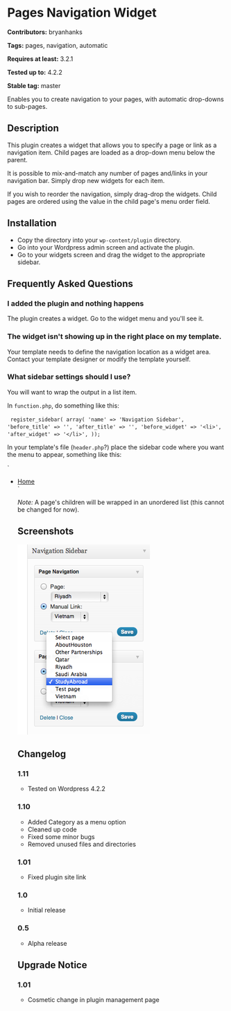 # Pages Navigation Widget
**Contributors:** bryanhanks

**Tags:** pages, navigation, automatic

**Requires at least:** 3.2.1

**Tested up to:** 4.2.2

**Stable tag:** master

Enables you to create navigation to your pages, with automatic drop-downs to sub-pages.

## Description

This plugin creates a widget that allows you to specify a page or link as a navigation item. Child pages are loaded as a drop-down menu below the parent.

It is possible to mix-and-match any number of pages and/links in your navigation bar. Simply drop new widgets for each item.

If you wish to reorder the navigation, simply drag-drop the widgets. Child pages are ordered using the value in the child page's menu order field.

## Installation
* Copy the directory into your `wp-content/plugin` directory.
* Go into your Wordpress admin screen and activate the plugin.
* Go to your widgets screen and drag the widget to the appropriate sidebar.

## Frequently Asked Questions

### I added the plugin and nothing happens

The plugin creates a widget. Go to the widget menu and you'll see it.

### The widget isn't showing up in the right place on my template.

Your template needs to define the navigation location as a widget area.
Contact your template designer or modify the template yourself.

### What sidebar settings should I use?

You will want to wrap the output in a list item.

In `function.php`, do something like this:

`  register_sidebar( array(
          'name' => 'Navigation Sidebar',
          'before_title' => '',
          'after_title' => '',
          'before_widget' => '<li>',
          'after_widget' => '</li>',
  ));
`

In your template's file (`header.php`?) place the sidebar code where you want the menu to appear, something like this:

`<div id="navbar">
  <div id="navbarleft">
    <ul id="nav">
      <li><a href="/">Home</a></li>
<?php
if (
 !function_exists('dynamic_sidebar') ||
 !dynamic_sidebar("Navigation Sidebar")
) {}
?>
`

*Note:* A page's children will be wrapped in an unordered list (this cannot be changed for now).

## Screenshots

![Widget configuration page](screenshot-1.png?raw=true)

## Changelog

### 1.11
* Tested on Wordpress 4.2.2

### 1.10
* Added Category as a menu option
* Cleaned up code
* Fixed some minor bugs
* Removed unused files and directories

### 1.01
* Fixed plugin site link

### 1.0
* Initial release

### 0.5
* Alpha release

## Upgrade Notice

### 1.01
* Cosmetic change in plugin management page


